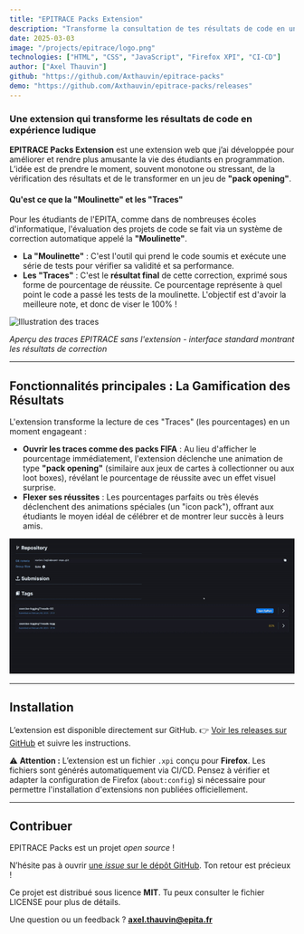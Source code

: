 ```yaml
---
title: "EPITRACE Packs Extension"
description: "Transforme la consultation de tes résultats de code en une expérience de 'pack opening' amusante."
date: 2025-03-03
image: "/projects/epitrace/logo.png"
technologies: ["HTML", "CSS", "JavaScript", "Firefox XPI", "CI-CD"]
author: ["Axel Thauvin"]
github: "https://github.com/Axthauvin/epitrace-packs"
demo: "https://github.com/Axthauvin/epitrace-packs/releases"
---
```


### Une extension qui transforme les résultats de code en expérience ludique

**EPITRACE Packs Extension** est une extension web que j’ai développée pour améliorer et rendre plus amusante la vie des étudiants en programmation. L’idée est de prendre le moment, souvent monotone ou stressant, de la vérification des résultats et de le transformer en un jeu de **"pack opening"**.

#### Qu'est ce que la "Moulinette" et les "Traces"

Pour les étudiants de l'EPITA, comme dans de nombreuses écoles d'informatique, l'évaluation des projets de code se fait via un système de correction automatique appelé la **"Moulinette"**.

- **La "Moulinette"** : C'est l'outil qui prend le code soumis et exécute une série de tests pour vérifier sa validité et sa performance.
- **Les "Traces"** : C'est le **résultat final** de cette correction, exprimé sous forme de pourcentage de réussite. Ce pourcentage représente à quel point le code a passé les tests de la moulinette. L'objectif est d'avoir la meilleure note, et donc de viser le 100% !

![Illustration des traces](/projects/epitrace/traces.png)

_Aperçu des traces EPITRACE sans l'extension - interface standard montrant les résultats de correction_

---

## Fonctionnalités principales : La Gamification des Résultats

L'extension transforme la lecture de ces "Traces" (les pourcentages) en un moment engageant :

- **Ouvrir les traces comme des packs FIFA** : Au lieu d'afficher le pourcentage immédiatement, l'extension déclenche une animation de type **"pack opening"** (similaire aux jeux de cartes à collectionner ou aux loot boxes), révélant le pourcentage de réussite avec un effet visuel surprise.
- **Flexer ses réussites** : Les pourcentages parfaits ou très élevés déclenchent des animations spéciales (un "icon pack"), offrant aux étudiants le moyen idéal de célébrer et de montrer leur succès à leurs amis.

![Image demo](https://github.com/Axthauvin/epitrace-packs/raw/main/images_github/illustration.gif)

---

## Installation

L’extension est disponible directement sur GitHub.
👉 [Voir les releases sur GitHub](https://github.com/Axthauvin/epitrace-packs/releases) et suivre les instructions.

⚠️ **Attention :** L’extension est un fichier `.xpi` conçu pour **Firefox**. Les fichiers sont générés automatiquement via CI/CD. Pensez à vérifier et adapter la configuration de Firefox (`about:config`) si nécessaire pour permettre l'installation d'extensions non publiées officiellement.

---

## Contribuer

EPITRACE Packs est un projet _open source_ !

N’hésite pas à ouvrir [une _issue_ sur le dépôt GitHub](https://github.com/Axthauvin/epitrace-packs/issues/new). Ton retour est précieux !

Ce projet est distribué sous licence **MIT**.
Tu peux consulter le fichier LICENSE pour plus de détails.

Une question ou un feedback ?
**[axel.thauvin@epita.fr](mailto:axel.thauvin@epita.fr)**
